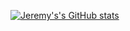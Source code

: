 [![Jeremy's's GitHub stats](https://github-readme-stats.vercel.app/api?username=jeremygottfried&count_private=true&show_icons=true&theme=cobalt&hide=stars)](https://github.com/anuraghazra/github-readme-stats)
